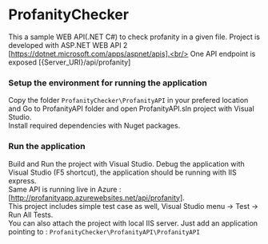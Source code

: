 # ProfanityChecker
This a sample WEB API(.NET C#) to check profanity in a given file. Project is developed with ASP.NET WEB API 2 [https://dotnet.microsoft.com/apps/aspnet/apis].<br/>
One API endpoint is exposed [{Server_URI}/api/profanity]

### Setup the environment for running the application 
Copy the folder `ProfanityChecker\ProfanityAPI` in your prefered location and Go to ProfanityAPI folder and open ProfanityAPI.sln project with Visual Studio.<br />
Install required dependencies with Nuget packages. 


### Run the application

Build and Run the project with Visual Studio. Debug the application with Visual Studio (F5 shortcut), the application should be running with IIS express.<br />
Same API is running live in Azure : [http://profanityapp.azurewebsites.net/api/profanity]. <br />
This project includes simple test case as well, Visual Studio menu -> Test -> Run All Tests. <br/>
You can also attach the project with local IIS server. Just add an application pointing to : `ProfanityChecker\ProfanityAPI\ProfanityAPI`<br/>